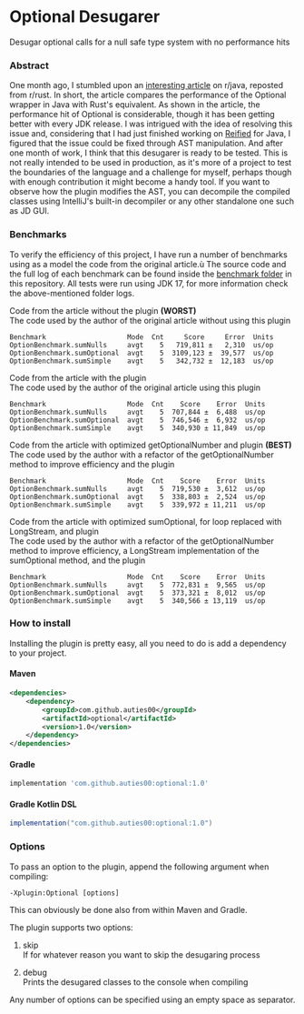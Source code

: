 # Optional Desugarer
Desugar optional calls for a null safe type system with no performance hits

### Abstract
One month ago, I stumbled upon an [interesting article](https://www.reddit.com/r/rust/comments/q99eqe/rust_option_30x_more_efficient_to_return_than/) on r/java, reposted from r/rust.
In short, the article compares the performance of the Optional wrapper in Java with Rust's equivalent. As shown in the article, the performance hit of Optional is considerable, though
it has been getting better with every JDK release. I was intrigued with the idea of resolving this issue and, considering that I had just finished working on [Reified](https://github.com/Auties00/reified) for Java,
I figured that the issue could be fixed through AST manipulation. And after one month of work, I think that this desugarer is ready to be tested. This is not really intended to be used in production,
as it's more of a project to test the boundaries of the language and a challenge for myself, perhaps though with enough contribution it might become a handy tool. 
If you want to observe how the plugin modifies the AST, you can decompile the compiled classes using IntelliJ's built-in decompiler or any other standalone one such as JD GUI.

### Benchmarks
To verify the efficiency of this project, I have run a number of benchmarks using as a model the code from the original article.ù
The source code and the full log of each benchmark can be found inside the [benchmark folder](https://github.com/Auties00/OptionalDesugarer/tree/master/benchmarks) in this repository.
All tests were run using JDK 17, for more information check the above-mentioned folder logs.

Code from the article without the plugin __(WORST)__ \
The code used by the author of the original article without using this plugin
```
Benchmark                    Mode  Cnt     Score     Error  Units
OptionBenchmark.sumNulls     avgt    5   719,811 ±   2,310  us/op
OptionBenchmark.sumOptional  avgt    5  3109,123 ±  39,577  us/op
OptionBenchmark.sumSimple    avgt    5   342,732 ±  12,183  us/op
```

Code from the article with the plugin \
The code used by the author of the original article using this plugin
```
Benchmark                    Mode  Cnt    Score    Error  Units
OptionBenchmark.sumNulls     avgt    5  707,844 ±  6,488  us/op
OptionBenchmark.sumOptional  avgt    5  746,546 ±  6,932  us/op
OptionBenchmark.sumSimple    avgt    5  340,930 ± 11,849  us/op
```

Code from the article with optimized getOptionalNumber and plugin __(BEST)__ \
The code used by the author with a refactor of the getOptionalNumber method to improve efficiency and the plugin
```
Benchmark                    Mode  Cnt    Score    Error  Units
OptionBenchmark.sumNulls     avgt    5  719,530 ±  3,612  us/op
OptionBenchmark.sumOptional  avgt    5  338,803 ±  2,524  us/op
OptionBenchmark.sumSimple    avgt    5  339,972 ± 11,211  us/op
```

Code from the article with optimized sumOptional, for loop replaced with LongStream, and plugin \
The code used by the author with a refactor of the getOptionalNumber method to improve efficiency, a LongStream implementation of the sumOptional method, and the plugin
```
Benchmark                    Mode  Cnt    Score    Error  Units
OptionBenchmark.sumNulls     avgt    5  772,831 ±  9,565  us/op
OptionBenchmark.sumOptional  avgt    5  373,321 ±  8,012  us/op
OptionBenchmark.sumSimple    avgt    5  340,566 ± 13,119  us/op
```

### How to install
Installing the plugin is pretty easy, all you need to do is add a dependency to your project.

#### Maven
```xml
<dependencies>
    <dependency>
        <groupId>com.github.auties00</groupId>
        <artifactId>optional</artifactId>
        <version>1.0</version>
    </dependency>
</dependencies>
```

#### Gradle
```groovy
implementation 'com.github.auties00:optional:1.0'
```

#### Gradle Kotlin DSL
```groovy
implementation("com.github.auties00:optional:1.0")
```

### Options
To pass an option to the plugin, append the following argument when compiling:
```
-Xplugin:Optional [options]
```

This can obviously be done also from within Maven and Gradle.

The plugin supports two options:
1. skip\
   If for whatever reason you want to skip the desugaring process

2. debug\
   Prints the desugared classes to the console when compiling

Any number of options can be specified using an empty space as separator.
